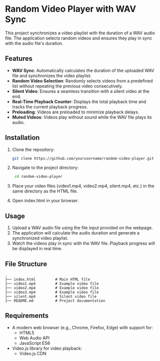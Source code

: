 # Random Video Player with WAV Sync  

This project synchronizes a video playlist with the duration of a WAV audio file. The application selects random videos and ensures they play in sync with the audio file's duration.

## Features

- **WAV Sync**: Automatically calculates the duration of the uploaded WAV file and synchronizes the video playlist.
- **Random Video Selection**: Randomly selects videos from a predefined list without repeating the previous video consecutively.
- **Silent Video**: Ensures a seamless transition with a silent video at the end.
- **Real-Time Playback Counter**: Displays the total playback time and tracks the current playback progress.
- **Preloading**: Videos are preloaded to minimize playback delays.
- **Muted Videos**: Videos play without sound while the WAV file plays its audio.

## Installation

1. Clone the repository:
   ```bash
   git clone https://github.com/yourusername/random-video-player.git 
   ```
   
2. Navigate to the project directory:
   ```bash
    cd random-video-player
    ```
  
3. Place your video files (video1.mp4, video2.mp4, silent.mp4, etc.) in the same directory as the HTML file.
4. Open index.html in your browser.

## Usage
1. Upload a WAV audio file using the file input provided on the webpage.
2. The application will calculate the audio duration and generate a synchronized video playlist.
3. Watch the videos play in sync with the WAV file. Playback progress will be displayed in real time.


## File Structure
```
.
├── index.html         # Main HTML file
├── video1.mp4         # Example video file
├── video2.mp4         # Example video file
├── video3.mp4         # Example video file
├── silent.mp4         # Silent video file
├── README.md          # Project documentation
```

## Requirements
- A modern web browser (e.g., Chrome, Firefox, Edge) with support for:
  - HTML5
  - Web Audio API
  - JavaScript ES6
- Video.js library for video playback:
  - Video.js CDN
